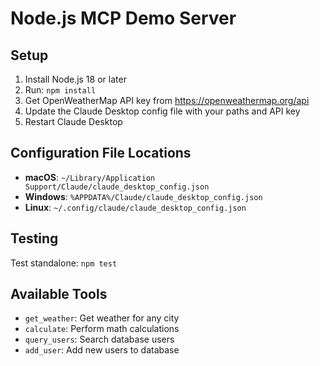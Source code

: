 # Node.js MCP Demo Server

## Setup

1. Install Node.js 18 or later
2. Run: `npm install`
3. Get OpenWeatherMap API key from https://openweathermap.org/api
4. Update the Claude Desktop config file with your paths and API key
5. Restart Claude Desktop

## Configuration File Locations

- **macOS**: `~/Library/Application Support/Claude/claude_desktop_config.json`
- **Windows**: `%APPDATA%/Claude/claude_desktop_config.json` 
- **Linux**: `~/.config/claude/claude_desktop_config.json`

## Testing

Test standalone: `npm test`

## Available Tools

- `get_weather`: Get weather for any city
- `calculate`: Perform math calculations
- `query_users`: Search database users  
- `add_user`: Add new users to database